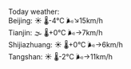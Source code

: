 Today weather:  
Beijing: ☀️ 🌡️-4°C 🌬️↘15km/h  
Tianjin: 🌫  🌡️+0°C 🌬️→7km/h  
Shijiazhuang: ☀️ 🌡️+0°C 🌬️→6km/h  
Tangshan: ☀️ 🌡️-2°C 🌬️→11km/h  
